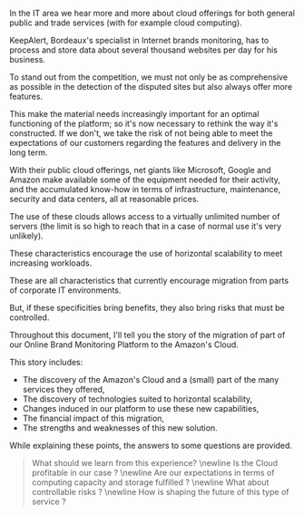 In the IT area we hear more and more about cloud offerings for both general public and trade services (with for example cloud computing).

KeepAlert, Bordeaux's specialist in Internet brands monitoring, has to process and store data about several thousand websites per day for his business.

To stand out from the competition, we must not only be as comprehensive as possible in the detection of the disputed sites but also always offer more features.

This make the material needs increasingly important for an optimal functioning of the platform;
so it's now necessary to rethink the way it's constructed.
If we don't, we take the risk of not being able to meet the expectations of our customers regarding the features and delivery in the long term.

With their public cloud offerings, net giants like Microsoft, Google and Amazon make available some of the equipment needed for their activity,
and the accumulated know-how in terms of infrastructure, maintenance, security and data centers, all at reasonable prices.

The use of these clouds allows access to a virtually unlimited number of servers (the limit is so high to reach that in a case of normal use it's very unlikely).

These characteristics encourage the use of horizontal scalability to meet increasing workloads.

These are all characteristics that currently encourage migration from parts of corporate IT environments.

But, if these specificities bring benefits, they also bring risks that must be controlled.

Throughout this document, I'll tell you the story of the migration of part of our Online Brand Monitoring Platform to the Amazon's Cloud.

This story includes:

 * The discovery of the Amazon's Cloud and a (small) part of the many services they offered,
 * The discovery of technologies suited to horizontal scalability,
 * Changes induced in our platform to use these new capabilities,
 * The financial impact of this migration,
 * The strengths and weaknesses of this new solution.

While explaining these points, the answers to some questions are provided.

 > What should we learn from this experience? \newline
 > Is the Cloud profitable in our case ? \newline
 > Are our expectations in terms of computing capacity and storage fulfilled ? \newline
 > What about controllable risks ? \newline
 > How is shaping the future of this type of service ?
